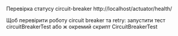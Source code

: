 Перевірка статусу circuit-breaker http://localhost/actuator/health/

Щоб перевірити роботу circuit breaker та retry: запустити тест circuitBreakerTest або ж окремий скрипт CircuitBreakerTest